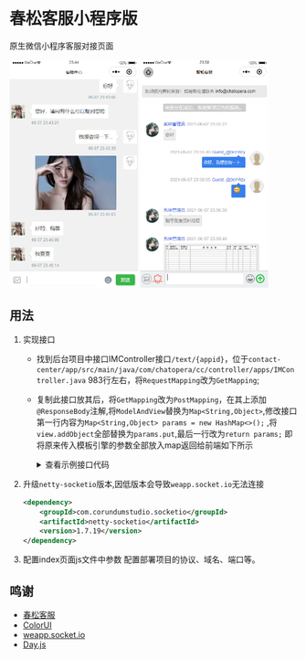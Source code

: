 # 春松客服小程序版
原生微信小程序客服对接页面

<img src="static\images\Snipaste_2021-06-07_23-45-47.png" alt="原生page版" height="400px">
<img src="static\images\Snipaste_2021-06-07_23-59-20.png" alt="webview版" height="400px">

## 用法
1. 实现接口
    - 找到后台项目中接口IMController接口`/text/{appid}`，位于`contact-center/app/src/main/java/com/chatopera/cc/controller/apps/IMController.java` 983行左右，将`RequestMapping`改为`GetMapping`;
    - 复制此接口放其后，将`GetMapping`改为`PostMapping`，在其上添加`@ResponseBody`注解,将`ModelAndView`替换为`Map<String,Object>`,修改接口第一行内容为`Map<String,Object> params = new HashMap<>();`  ,将`view.addObject`全部替换为`params.put`,最后一行改为`return params;` 即将原来传入模板引擎的参数全部放入map返回给前端如下所示
        <details>
        <summary>查看示例接口代码</summary>

        ```java
        @ResponseBody
        @PostMapping("/text/{appid}")
        @Menu(type = "im", subtype = "index", access = true)
        public Map<String,Object> postText(
                HttpServletRequest request,
                @PathVariable String appid,
                @Valid String traceid,
                @Valid String aiid,
                @Valid String exchange,
                @Valid String title,
                @Valid String url,
                @Valid String skill,
                @Valid String id,
                @Valid String userid,
                @Valid String agent,
                @Valid String name,
                @Valid String email,
                @Valid String phone,
                @Valid String ai,
                @Valid String orgi,
                @Valid String product,
                @Valid String description,
                @Valid String imgurl,
                @Valid String pid,
                @Valid String purl) throws Exception {
            Map<String,Object> params = new HashMap<>();
            CousultInvite invite = OnlineUserProxy.consult(
                    appid, StringUtils.isBlank(orgi) ? Constants.SYSTEM_ORGI : orgi);

            params.put("hostname", request.getServerName());
            params.put("port", request.getServerPort());
            params.put("schema", request.getScheme());
            params.put("appid", appid);
            params.put("channelVisitorSeparate", channelWebIMVisitorSeparate);
            params.put("ip", MainUtils.md5(request.getRemoteAddr()));

            if (invite.isSkill() && invite.isConsult_skill_fixed()) { 
                // 添加技能组ID
                // 忽略前端传入的技能组ID
                params.put("skill", invite.getConsult_skill_fixed_id());
            } else if (StringUtils.isNotBlank(skill)) {
                params.put("skill", skill);
            }

            if (StringUtils.isNotBlank(agent)) {
                params.put("agent", agent);
            }

            params.put("client", MainUtils.getUUID());
            params.put("sessionid", request.getSession().getId());

            params.put("id", id);
            if (StringUtils.isNotBlank(ai)) {
                params.put("ai", ai);
            }
            if (StringUtils.isNotBlank(exchange)) {
                params.put("exchange", exchange);
            }

            params.put("name", name);
            params.put("email", email);
            params.put("phone", phone);
            params.put("userid", userid);

            params.put("product", product);
            params.put("description", description);
            params.put("imgurl", imgurl);
            params.put("pid", pid);
            params.put("purl", purl);

            if (StringUtils.isNotBlank(traceid)) {
                params.put("traceid", traceid);
            }
            if (StringUtils.isNotBlank(title)) {
                params.put("title", title);
            }
            if (StringUtils.isNotBlank(traceid)) {
                params.put("url", url);
            }

            if (invite != null) {
                params.put("inviteData", invite);
                params.put("orgi", invite.getOrgi());
                params.put("appid", appid);

                if (StringUtils.isNotBlank(aiid)) {
                    params.put("aiid", aiid);
                } else if (StringUtils.isNotBlank(invite.getAiid())) {
                    params.put("aiid", invite.getAiid());
                }
            }

            return params;
        }
        ```
        </details>
2. 升级`netty-socketio`版本,因低版本会导致`weapp.socket.io`无法连接
    ```xml
    <dependency>
        <groupId>com.corundumstudio.socketio</groupId>
        <artifactId>netty-socketio</artifactId>
        <version>1.7.19</version>
    </dependency>
    ```

3. 配置index页面js文件中参数
配置部署项目的协议、域名、端口等。

## 鸣谢

- [春松客服](https://gitee.com/chatopera/cskefu)
- [ColorUI](https://www.color-ui.com)
- [weapp.socket.io](https://github.com/weapp-socketio/weapp.socket.io)
- [Day.js](https://dayjs.gitee.io/zh-CN/)
